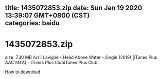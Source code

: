 
title: 1435072853.zip
date: Sun Jan 19 2020 13:39:07 GMT+0800 (CST)    
categories: baidu
---

# 1435072853.zip
size: 7.30 MB
 Avril Lavigne - Head Above Water - Single (2018) [iTunes Plus AAC M4A] - iTunes Plus ClubiTunes Plus Club
 

[How to download](https://bpcam.bemobtrk.com/go/2ceec3aa-1ca2-46d6-b9ff-aaa5c184517c?jno=1695)